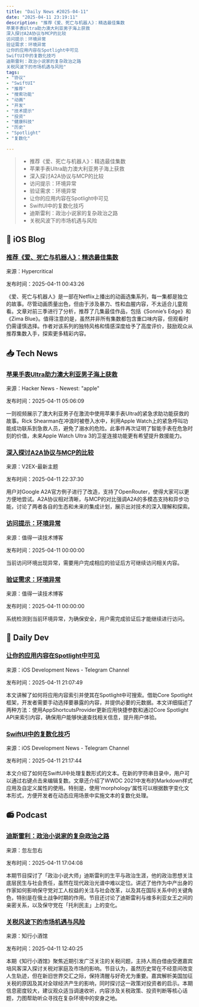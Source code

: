 ```yaml
---
title: "Daily News #2025-04-11"
date: "2025-04-11 23:19:11"
description: "推荐《爱、死亡与机器人》：精选最佳集数
苹果手表Ultra助力澳大利亚男子海上获救
深入探讨A2A协议与MCP的比较
访问提示：环境异常
验证需求：环境异常
让你的应用内容在Spotlight中可见
SwiftUI中的复数化技巧
迪斯雷利：政治小说家的复杂政治之路
关税风波下的市场机遇与风险"
tags: 
- "协议"
- "SwiftUI"
- "推荐"
- "搜索功能"
- "动画"
- "开发"
- "技术提示"
- "投资"
- "健康科技"
- "历史"
- "Spotlight"
- "复数化"

---
```


> - 推荐《爱、死亡与机器人》：精选最佳集数
> - 苹果手表Ultra助力澳大利亚男子海上获救
> - 深入探讨A2A协议与MCP的比较
> - 访问提示：环境异常
> - 验证需求：环境异常
> - 让你的应用内容在Spotlight中可见
> - SwiftUI中的复数化技巧
> - 迪斯雷利：政治小说家的复杂政治之路
> - 关税风波下的市场机遇与风险

## 🍎 iOS Blog

### [推荐《爱、死亡与机器人》：精选最佳集数](http://hypercritical.co/2025/04/10/love-death-robots)

来源：Hypercritical

发布时间：2025-04-11 00:43:26

《爱、死亡与机器人》是一部在Netflix上播出的动画选集系列，每一集都是独立的故事。尽管动画质量出色，但由于涉及暴力、性和血腥内容，不太适合儿童观看。文章对前三季进行了分析，推荐了几集最佳作品，包括《Sonnie’s Edge》和《Zima Blue》。值得注意的是，虽然并非所有集数都包含重口味内容，但观看时仍需谨慎选择。作者对该系列的独特风格和情感深度给予了高度评价，鼓励观众从推荐集数入手，探索更多精彩内容。

## 📥 Tech News

### [苹果手表Ultra助力澳大利亚男子海上获救](https://9to5mac.com/2025/04/10/australian-man-rescued-from-ocean-with-apple-watch-ultra-save/)

来源：Hacker News - Newest: "apple"

发布时间：2025-04-11 05:06:09

一则视频展示了澳大利亚男子在激流中使用苹果手表Ultra的紧急求助功能获救的故事。Rick Shearman在冲浪时被卷入水中，利用Apple Watch上的紧急呼叫功能成功联系到急救人员，避免了溺水的危险。此事件再次证明了智能手表在危急时刻的价值，未来Apple Watch Ultra 3的卫星连接功能更有希望提升救援能力。

### [深入探讨A2A协议与MCP的比较](https://www.v2ex.com/t/1124883)

来源：V2EX-最新主题

发布时间：2025-04-11 22:37:30

用户对Google A2A官方例子进行了改造，支持了OpenRouter，使得大家可以更方便地尝试。A2A协议相对清晰，与MCP的对比强调A2A的多模态支持和异步功能，讨论了两者各自的生态和未来的集成计划，展示出对技术的深入理解和探索。

### [访问提示：环境异常](https://mp.weixin.qq.com/s/QrfmKyWVzXzoNZXBe4qQNw)

来源：值得一读技术博客

发布时间：2025-04-11 00:00:00

当前访问环境出现异常，需要用户完成相应的验证后方可继续访问相关内容。

### [验证需求：环境异常](https://mp.weixin.qq.com/s/jNYsQpTeLC2vMPCLfyZUIg)

来源：值得一读技术博客

发布时间：2025-04-11 00:00:00

系统检测到当前环境异常，为确保安全，用户需完成验证后才能继续进行访问。

## 💾 Daily Dev

### [让你的应用内容在Spotlight中可见](https://www.createwithswift.com/make-your-app-content-show-on-spotlight/)

来源：iOS Development News - Telegram Channel

发布时间：2025-04-11 21:07:49

本文讲解了如何将应用内容索引并使其在Spotlight中可搜索。借助Core Spotlight框架，开发者需要手动选择要暴露的内容，并提供必要的元数据。本文详细描述了两种方法：使用AppShortcutsProvider更新应用快捷参数和通过Core Spotlight API来索引内容，确保用户能够快速查找相关信息，提升用户体验。

### [SwiftUI中的复数化技巧](https://samwize.com/2025/04/11/plurals-with-swiftui/)

来源：iOS Development News - Telegram Channel

发布时间：2025-04-11 21:17:44

本文介绍了如何在SwiftUI中处理复数形式的文本。在新的字符串目录中，用户可以通过右键点击来编辑复数。文章还介绍了WWDC 2021中发布的Markdown样式应用及自定义属性的使用。特别是，使用'morphology'属性可以根据数字变化文本形式，方便开发者在动态应用场景中实施文本的复数化处理。

## 📻 Podcast

### [迪斯雷利：政治小说家的复杂政治之路](https://www.xiaoyuzhoufm.com/episode/67f8da65623bc78c39fc44b8)

来源：忽左忽右

发布时间：2025-04-11 17:04:08

本期节目探讨了「政治小说大师」迪斯雷利的生平与政治生涯，他的政治思想关注底层民生与社会责任，虽然在现代政治光谱中难以定位。讲述了他作为中产出身的作家如何影响保守党对工人权益的关注与社会改革，以及其在国际关系中的关键角色，特别是在俄土战争时期的作用。节目还讨论了迪斯雷利与维多利亚女王之间的亲密关系，以及保守党在「托利民主」上的变化。

### [关税风波下的市场机遇与风险](https://www.xiaoyuzhoufm.com/episode/67f8913759699d74dcfc0f04)

来源：知行小酒馆

发布时间：2025-04-11 12:40:25

本期《知行小酒馆》聚焦近期引发广泛关注的关税问题，主持人雨白借由受邀嘉宾培风客深入探讨关税对家庭及市场的影响。节目认为，虽然历史常在不经意间改变人生轨迹，但在新旧世界交汇之际，保持清醒与好奇尤为重要。嘉宾解析美国加征关税的原因及其对全球经济产生的影响，同时探讨这一政策对投资者的启示。本期信息密度较大，建议观众适当调速收听，内容涉及关税政策、投资判断等核心话题，力图帮助听众寻找在复杂环境中的安身之地。
